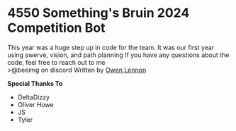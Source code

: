 # 4550 Something's Bruin 2024 Competition Bot
This year was a huge step up in code for the team. 
It was our first year using swerve, vision, and path planning
If you have any questions about the code, feel free to reach out to me</br> >@beeimg on discord
Written by [Owen Lennon](https://github.com/ojlennon)






**Special Thanks To**
* DeltaDizzy
* Oliver Howe
* JS
* Tyler
